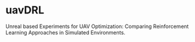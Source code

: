 # uavDRL
Unreal based Experiments for UAV Optimization: Comparing Reinforcement Learning Approaches in Simulated Environments.
